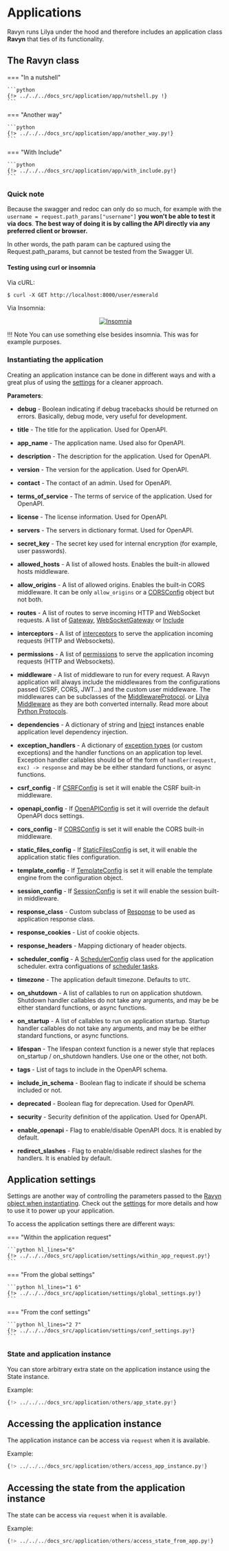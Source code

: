 # Applications

Ravyn runs Lilya under the hood and therefore includes an application class **Ravyn** that ties
of its functionality.

## The Ravyn class

=== "In a nutshell"

    ```python
    {!> ../../../docs_src/application/app/nutshell.py !}
    ```

=== "Another way"

    ```python
    {!> ../../../docs_src/application/app/another_way.py!}
    ```

=== "With Include"

    ```python
    {!> ../../../docs_src/application/app/with_include.py!}
    ```

### Quick note

Because the swagger and redoc can only do so much, for example with the
`username = request.path_params["username"]` **you won't be able to test it via docs**.
**The best way of doing it is by calling the API directly via any preferred client or browser.**

In other words, the path param can be captured using the Request.path_params, but cannot be tested from the Swagger UI.

#### Testing using curl or insomnia

Via cURL:

```shell
$ curl -X GET http://localhost:8000/user/esmerald
```

Via Insomnia:

<p align="center">
  <a href="https://res.cloudinary.com/dymmond/image/upload/v1669211317/esmerald/others/insomnia_phitug.png" target="_blank"><img src="https://res.cloudinary.com/dymmond/image/upload/v1669211317/esmerald/others/insomnia_phitug.png" alt='Insomnia'></a>
</p>

!!! Note
    You can use something else besides insomnia. This was for example purposes.

### Instantiating the application

Creating an application instance can be done in different ways and with a great plus of using the
[settings](./settings.md) for a cleaner approach.

**Parameters**:

* **debug** - Boolean indicating if debug tracebacks should be returned on errors. Basically, debug mode,
very useful for development.
* **title** - The title for the application. Used for OpenAPI.
* **app_name** - The application name. Used also for OpenAPI.
* **description** - The description for the application. Used for OpenAPI.
* **version** - The version for the application. Used for OpenAPI.
* **contact** - The contact of an admin. Used for OpenAPI.
* **terms_of_service** - The terms of service of the application. Used for OpenAPI.
* **license** - The license information. Used for OpenAPI.
* **servers** - The servers in dictionary format. Used for OpenAPI.
* **secret_key** - The secret key used for internal encryption (for example, user passwords).
* **allowed_hosts** - A list of allowed hosts. Enables the built-in allowed hosts middleware.
* **allow_origins** - A list of allowed origins. Enables the built-in CORS middleware. It can be only `allow_origins`
or a [CORSConfig](../configurations/cors.md) object but not both.
* **routes** - A list of routes to serve incoming HTTP and WebSocket requests.
A list of [Gateway](../routing/routes.md#gateway), [WebSocketGateway](../routing/routes.md#websocketgateway)
or [Include](../routing/routes.md#include)
* **interceptors** - A list of [interceptors](../interceptors.md) to serve the application incoming
requests (HTTP and Websockets).
* **permissions** - A list of [permissions](../permissions/index.md) to serve the application incoming
requests (HTTP and Websockets).
* **middleware** - A list of middleware to run for every request. A Ravyn application will always include the
middlewares from the configurations passed (CSRF, CORS, JWT...) and the custom user middleware. The middlewares
can be subclasses of the [MiddlewareProtocol](../protocols.md).
or <a href='https://www.lilya.dev/middleware/' target='_blank'>Lilya Middleware</a> as they are both converted
internally. Read more about [Python Protocols](https://peps.python.org/pep-0544/).
* **dependencies** - A dictionary of string and [Inject](.././dependencies.md) instances enable application level dependency
injection.
* **exception_handlers** - A dictionary of [exception types](../exceptions.md) (or custom exceptions) and the handler
functions on an application top level. Exception handler callables should be of the form of
`handler(request, exc) -> response` and may be be either standard functions, or async functions.
* **csrf_config** - If [CSRFConfig](../configurations/csrf.md) is set it will enable the CSRF built-in middleware.
* **openapi_config** - If [OpenAPIConfig](../configurations/openapi/config.md) is set it will override the default OpenAPI
docs settings.
* **cors_config** - If [CORSConfig](../configurations/cors.md) is set it will enable the CORS built-in middleware.
* **static_files_config** - If [StaticFilesConfig](../configurations/staticfiles.md) is set, it will enable the
application static files configuration.
* **template_config** - If [TemplateConfig](../configurations/template.md) is set it will enable the template
engine from the configuration object.
* **session_config** - If [SessionConfig](../configurations/session.md) is set it will enable the session
built-in middleware.
* **response_class** - Custom subclass of [Response](../responses.md) to be used as application response
class.
* **response_cookies** - List of cookie objects.
* **response_headers** - Mapping dictionary of header objects.
* **scheduler_config** - A [SchedulerConfig](../configurations/scheduler.md) class used for the application scheduler.
extra configuations of [scheduler tasks](../scheduler/handler.md).
* **timezone** - The application default timezone. Defaults to `UTC`.
* **on_shutdown** - A list of callables to run on application shutdown. Shutdown handler callables do not take any
arguments, and may be be either standard functions, or async functions.

* **on_startup** - A list of callables to run on application startup. Startup handler callables do not take any
arguments, and may be be either standard functions, or async functions.
* **lifespan** - The lifespan context function is a newer style that replaces on_startup / on_shutdown handlers.
Use one or the other, not both.
* **tags** - List of tags to include in the OpenAPI schema.
* **include_in_schema** - Boolean flag to indicate if should be schema included or not.
* **deprecated** - Boolean flag for deprecation. Used for OpenAPI.
* **security** - Security definition of the application. Used for OpenAPI.
* **enable_openapi** - Flag to enable/disable OpenAPI docs. It is enabled by default.
* **redirect_slashes** - Flag to enable/disable redirect slashes for the handlers. It is enabled by default.

## Application settings

Settings are another way of controlling the parameters passed to the
[Ravyn object when instantiating](#instantiating-the-application). Check out the [settings](./settings.md) for
more details and how to use it to power up your application.

To access the application settings there are different ways:

=== "Within the application request"

    ```python hl_lines="6"
    {!> ../../../docs_src/application/settings/within_app_request.py!}
    ```

=== "From the global settings"

    ```python hl_lines="1 6"
    {!> ../../../docs_src/application/settings/global_settings.py!}
    ```

=== "From the conf settings"

    ```python hl_lines="2 7"
    {!> ../../../docs_src/application/settings/conf_settings.py!}
    ```

### State and application instance

You can store arbitrary extra state on the application instance using the State instance.

Example:

```python hl_lines="6"
{!> ../../../docs_src/application/others/app_state.py!}
```

## Accessing the application instance

The application instance can be access via `request` when it is available.

Example:

```python hl_lines="6"
{!> ../../../docs_src/application/others/access_app_instance.py!}
```

## Accessing the state from the application instance

The state can be access via `request` when it is available.

Example:

```python hl_lines="7 11"
{!> ../../../docs_src/application/others/access_state_from_app.py!}
```
